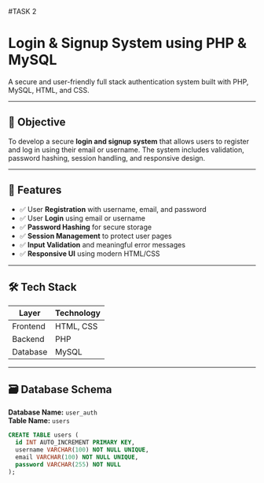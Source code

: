 #TASK 2
# Login & Signup System using PHP & MySQL

A secure and user-friendly full stack authentication system built with PHP, MySQL, HTML, and CSS.

---

## 📌 Objective

To develop a secure **login and signup system** that allows users to register and log in using their email or username. The system includes validation, password hashing, session handling, and responsive design.

---

## 🚀 Features

- ✅ User **Registration** with username, email, and password
- ✅ User **Login** using email or username
- ✅ **Password Hashing** for secure storage
- ✅ **Session Management** to protect user pages
- ✅ **Input Validation** and meaningful error messages
- ✅ **Responsive UI** using modern HTML/CSS

---

## 🛠️ Tech Stack

| Layer     | Technology     |
|-----------|----------------|
| Frontend  | HTML, CSS      |
| Backend   | PHP            |
| Database  | MySQL          |

---

## 🗃️ Database Schema

**Database Name:** `user_auth`  
**Table Name:** `users`

```sql
CREATE TABLE users (
  id INT AUTO_INCREMENT PRIMARY KEY,
  username VARCHAR(100) NOT NULL UNIQUE,
  email VARCHAR(100) NOT NULL UNIQUE,
  password VARCHAR(255) NOT NULL
);
